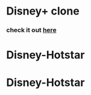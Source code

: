 # Disney+ clone

### check it out [here](https://disney-plus-yousaf.vercel.app/)
# Disney-Hotstar
# Disney-Hotstar

